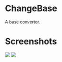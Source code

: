# ChangeBase
A base convertor.

# Screenshots
<img src="https://i.imgur.com/kU6ypkJ.jpg" />
<img src="https://i.imgur.com/KYx8vpc.jpg" />
